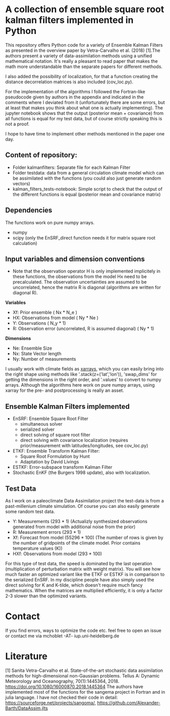 # A collection of ensemble square root kalman filters implemented in Python

This repository offers Python code for a variety of Ensemble Kalman Filters as presented in the overview paper by Vetra-Carvalho et al. (2018) [1].The authors present a variety of data-assimilation methods using a unified mathematical notation. It's really a pleasant to read paper that makes the math more understandable than the separate papers for different methods.

I also added the possibility of localization, for that a function creating the distance decorrelation matrices is also included (cov_loc.py).

For the implementation of the algorithms I followed the Fortran-like pseudocode given by authors in the appendix and indicated in the comments where I deviated from it (unfortunately there are some errors, but at least that makes you think about what one is actually implementing). The jupyter notebook shows that the output (posterior mean + covariance) from all functions is equal for my test data, but of course strictly speaking this is not a proof.

I hope to have time to implement other methods mentioned in the paper one day.

## Content of repository:
* Folder kalmanfilters: Separate file for each Kalman Filter
* Folder testdata: data from a general circulation climate model which can be assimilated with the functions (you could also just generate random vectors)
* kalman_filters_tests-notebook: Simple script to check that the output of the different functions is equal (posterior mean and covariance matrix)

## Dependencies
The functions work on pure numpy arrays.

* numpy 
* scipy (only the EnSRF_direct function needs it for matrix square root calculation)

## Input variables and dimension conventions
* Note that the observation operator  H  is only implemented implicitely in these functions, the observations from the model  Hx  need to be precalculated. The observation uncertainties are assumed to be uncorrelated, hence the matrix R is diagonal (algorithms are written for diagonal R).

**Variables**
* Xf: Prior ensemble ( Nx  *  N_e )
* HX: Observations from model ( Ny  *  Ne )
* Y: Observations ( N_y  * 1) 
* R: Observation error (uncorrelated, R is assumed diagonal) ( Ny  * 1)

**Dimensions**
*  Ne:  Ensemble Size 
*  Nx:  State Vector length
*  Ny:  Number of measurements

I usually work with climate fields as [xarrays](https://docs.xarray.dev/en/stable/), which you can easily bring into the right shape using methods like '.stack(z=('lat','lon')), 'swap_dims' for getting the dimensions in the right order, and '.values' to convert to numpy arrays. Although the algorithms here work on pure numpy arrays, using xarray for the pre- and postprocessing is really an asset.

## Ensemble Kalman Filters implemented

* EnSRF: Ensemble Square Root Filter
    * simultaneous solver
    * serialized solver
    * direct solving of square root filter
    * direct solving with covariance localization (requires prior/measurement with latitudes/longitudes, see cov_loc.py)
* ETKF: Ensemble Transform Kalman Filter:
    * Square Root Formulation by Hunt
    * Adaptation by David Livings 
* ESTKF: Error-subspace transform Kalman Filter 
* Stochastic EnKF (the Burgers 1998 update), also with localization.


## Test Data
As I work on a paleoclimate Data Assimilation project the test-data is from a past-millenium climate simulation. Of course you can also easily generate some random test data.

* Y: Measurements (293 * 1) (Actualizly synthesized observations generated from model with additional noise from the prior)
* R: Measurement errors (293 * 1)
* Xf: Forecast from model (55296 * 100) (The number of rows is given by the number of gridpoints of the climate model. Prior contains temperature values (K))
* HXf: Observations from model (293 * 100)

For this type of test data, the speed is dominated by the last operation (multiplication of perturbation matrix with weight matrix). You will see how much faster an optimized variant like the ETKF or ESTKF is in comparison to the serialized EnSRF. In my discipline people have also simply used the direct solving for K and K-tilde, which doesn't require much fancy mathematics. When the matrices are multiplied efficiently, it is only a factor 2-3 slower than the optimized variants.

# Contact
If you find errors, ways to optimize the code etc.  feel free to open an issue or contact me via mchoblet -AT- iup.uni-heidelberg.de

# Literature
[1] Sanita Vetra-Carvalho et al. State-of-the-art stochastic data assimilation methods for high-dimensional non-Gaussian problems. Tellus A: Dynamic Meteorology and Oceanography, 70(1):1445364, 2018. https://doi.org/10.1080/16000870.2018.1445364
The authors have implemented most of the functions for the sangema project in Fortran and in julia language. I have not checked their code in detail: https://sourceforge.net/projects/sangoma/, https://github.com/Alexander-Barth/DataAssim.jlts

